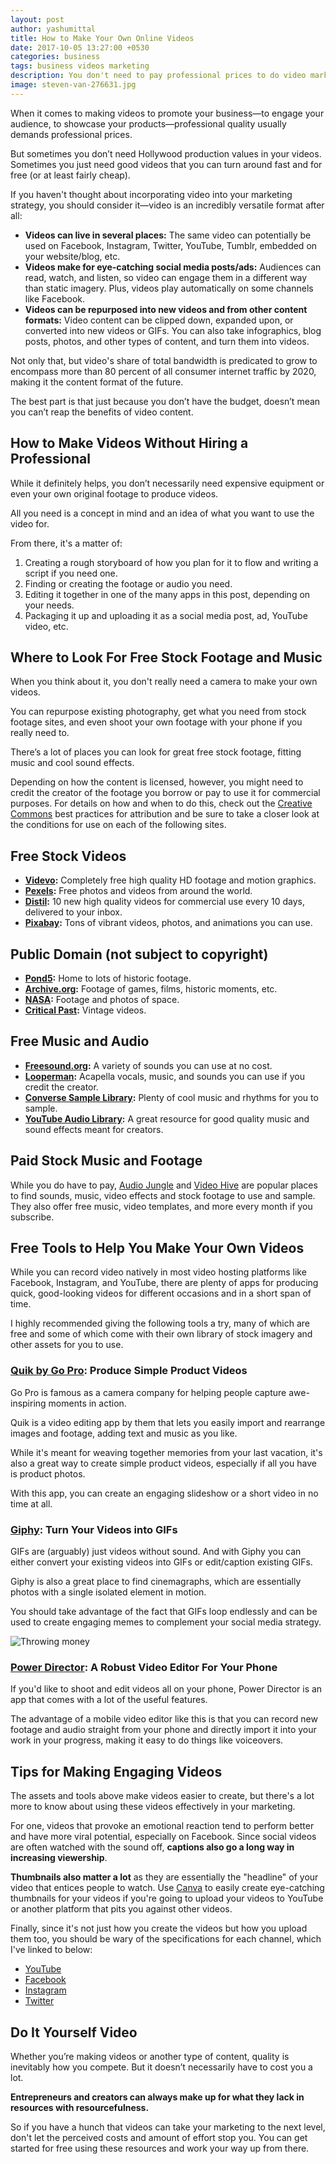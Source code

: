 ```yaml
---
layout: post
author: yashumittal
title: How to Make Your Own Online Videos
date: 2017-10-05 13:27:00 +0530
categories: business
tags: business videos marketing
description: You don't need to pay professional prices to do video marketing. Here's how you can make your own videos for free and in a short amount of time.
image: steven-van-276631.jpg
---
```


When it comes to making videos to promote your business—to engage your audience, to showcase your products—professional quality usually demands professional prices.

But sometimes you don’t need Hollywood production values in your videos. Sometimes you just need good videos that you can turn around fast and for free (or at least fairly cheap).

If you haven't thought about incorporating video into your marketing strategy, you should consider it—video is an incredibly versatile format after all:

* **Videos can live in several places:** The same video can potentially be used on Facebook, Instagram, Twitter, YouTube, Tumblr, embedded on your website/blog, etc.
* **Videos make for eye-catching social media posts/ads:** Audiences can read, watch, and listen, so video can engage them in a different way than static imagery. Plus, videos play automatically on some channels like Facebook.
* **Videos can be repurposed into new videos and from other content formats:** Video content can be clipped down, expanded upon, or converted into new videos or GIFs. You can also take infographics, blog posts, photos, and other types of content, and turn them into videos.

Not only that, but video's share of total bandwidth is predicated to grow to encompass more than 80 percent of all consumer internet traffic by 2020, making it the content format of the future.

The best part is that just because you don’t have the budget, doesn’t mean you can’t reap the benefits of video content.

## How to Make Videos Without Hiring a Professional

While it definitely helps, you don’t necessarily need expensive equipment or even your own original footage to produce videos.

All you need is a concept in mind and an idea of what you want to use the video for.

From there, it's a matter of:

1. Creating a rough storyboard of how you plan for it to flow and writing a script if you need one.
2. Finding or creating the footage or audio you need.
3. Editing it together in one of the many apps in this post, depending on your needs.
4. Packaging it up and uploading it as a social media post, ad, YouTube video, etc.

## Where to Look For Free Stock Footage and Music

When you think about it, you don't really need a camera to make your own videos.

You can repurpose existing photography, get what you need from stock footage sites, and even shoot your own footage with your phone if you really need to.

There’s a lot of places you can look for great free stock footage, fitting music and cool sound effects.

Depending on how the content is licensed, however, you might need to credit the creator of the footage you borrow or pay to use it for commercial purposes. For details on how and when to do this, check out the [Creative Commons](//wiki.creativecommons.org/wiki/Best_practices_for_attribution) best practices for attribution and be sure to take a closer look at the conditions for use on each of the following sites.

## Free Stock Videos

* **[Videvo](//www.videvo.net/):** Completely free high quality HD footage and motion graphics.  
* **[Pexels](//videos.pexels.com/):** Free photos and videos from around the world.
* **[Distil](//www.wedistill.io/):** 10 new high quality videos for commercial use every 10 days, delivered to your inbox.
* **[Pixabay](//pixabay.com/):** Tons of vibrant videos, photos, and animations you can use.

## Public Domain (not subject to copyright)

* **[Pond5](//www.pond5.com/free):** Home to lots of historic footage.
* **[Archive.org](//archive.org/details/movies):** Footage of games, films, historic moments, etc.
* **[NASA](//www.nasa.gov/multimedia/videogallery/index.html):** Footage and photos of space.
* **[Critical Past](//www.criticalpast.com/):** Vintage videos.

## Free Music and Audio

* **[Freesound.org](//freesound.org/):** A variety of sounds you can use at no cost.
* **[Looperman](//www.looperman.com/):** Acapella vocals, music, and sounds you can use if you credit the creator.
* **[Converse Sample Library](//www.conversesamplelibrary.com/):** Plenty of cool music and rhythms for you to sample.
* **[YouTube Audio Library](//www.youtube.com/audiolibrary/music):** A great resource for good quality music and sound effects meant for creators.

## Paid Stock Music and Footage

While you do have to pay, [Audio Jungle](//audiojungle.net/) and [Video Hive](//videohive.net/) are popular places to find sounds, music, video effects and stock footage to use and sample. They also offer free music, video templates, and more every month if you subscribe.

## Free Tools to Help You Make Your Own Videos

While you can record video natively in most video hosting platforms like Facebook, Instagram, and YouTube, there are plenty of apps for producing quick, good-looking videos for different occasions and in a short span of time.

I highly recommended giving the following tools a try, many of which are free and some of which come with their own library of stock imagery and other assets for you to use.

### [Quik by Go Pro](//quik.gopro.com/en/): Produce Simple Product Videos

Go Pro is famous as a camera company for helping people capture awe-inspiring moments in action.

Quik is a video editing app by them that lets you easily import and rearrange images and footage, adding text and music as you like.

While it's meant for weaving together memories from your last vacation, it's also a great way to create simple product videos, especially if all you have is product photos.

With this app, you can create an engaging slideshow or a short video in no time at all.

### [Giphy](//giphy.com/create/gifeditor): Turn Your Videos into GIFs

GIFs are (arguably) just videos without sound. And with Giphy you can either convert your existing videos into GIFs or edit/caption existing GIFs.

Giphy is also a great place to find cinemagraphs, which are essentially photos with a single isolated element in motion.

You should take advantage of the fact that GIFs loop endlessly and can be used to create engaging memes to complement your social media strategy.

![Throwing money](//blog.codecarrot.net/images/throwing-money.gif)

### [Power Director](//play.google.com/store/apps/details?id=com.cyberlink.powerdirector.DRA140225_01&hl=en): A Robust Video Editor For Your Phone

If you'd like to shoot and edit videos all on your phone, Power Director is an app that comes with a lot of the useful features.

The advantage of a mobile video editor like this is that you can record new footage and audio straight from your phone and directly import it into your work in your progress, making it easy to do things like voiceovers.

## Tips for Making Engaging Videos

The assets and tools above make videos easier to create, but there's a lot more to know about using these videos effectively in your marketing.

For one, videos that provoke an emotional reaction tend to perform better and have more viral potential, especially on Facebook. Since social videos are often watched with the sound off, **captions also go a long way in increasing viewership**.

**Thumbnails also matter a lot** as they are essentially the "headline" of your video that entices people to watch. Use [Canva](//www.canva.com/) to easily create eye-catching thumbnails for your videos if you're going to upload your videos to YouTube or another platform that pits you against other videos.

Finally, since it's not just how you create the videos but how you upload them too, you should be wary of the specifications for each channel, which I've linked to below:

* [YouTube](//www.youtube.com/channel/UCIAktdRKgMZMkNbJY44spqA)
* [Facebook](//facebook.com/codecarrotinc)
* [Instagram](//instagram.com/codecarrot)
* [Twitter](//twitter.com/codecarrotnet)

## Do It Yourself Video

Whether you’re making videos or another type of content, quality is inevitably how you compete. But it doesn’t necessarily have to cost you a lot.

**Entrepreneurs and creators can always make up for what they lack in resources with resourcefulness.**

So if you have a hunch that videos can take your marketing to the next level, don't let the perceived costs and amount of effort stop you. You can get started for free using these resources and work your way up from there.

